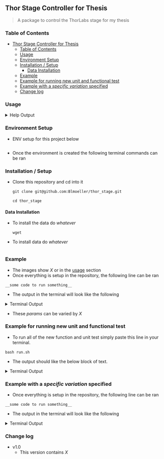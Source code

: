 ## Thor Stage Controller for Thesis
> A package to control the ThorLabs stage for my thesis

### Table of Contents

- [Thor Stage Controller for Thesis](#thor-stage-controller-for-thesis)
  - [Table of Contents](#table-of-contents)
  - [Usage](#usage)
  - [Environment Setup](#environment-setup)
  - [Installation / Setup](#installation--setup)
    - [Data Installation](#data-installation)
  - [Example](#example)
  - [Example for running new unit and functional test](#example-for-running-new-unit-and-functional-test)
  - [Example with a *specific variation* specified](#example-with-a-specific-variation-specified)
  - [Change log](#change-log)


### Usage
<details>
  <summary>Help Output</summary>
  <br>

```

```
</details>

### Environment Setup
- ENV setup for this project below
    ```
    ```
- Once the environment is created the following terminal commands can be ran

### Installation / Setup
- Clone this repository and cd into it
    ```
    git clone git@github.com:Blmoeller/thor_stage.git
    ```
    ```
    cd thor_stage
    ```

#### Data Installation
- To install the data do *whatever*
    ```
    wget 
    ```
- To install data do *whatever*
    
    ```

### Example
- The images show *X* or in the 
  [usage](#usage) section
- Once everything is setup in the repository, the following line can be ran 
```
__some code to run something__
```
- The output in the terminal will look like the following

<details>
  <summary>Terminal Output</summary>
  <br>

```
```
<center><img src="/docs/img/passing.jpeg" width="100%"/></center>

</details>

- These *params* can be varied by *X*

### Example for running new unit and functional test 
- To run all of the new function and unit test simply paste this line in your
  terminal. 
```
bash run.sh
```
- The output should like the below block of text.

<details>
  <summary> Terminal Output</summary>
  <br>

```

```

</details>

### Example with a *specific variation* specified 
- Once everything is setup in the repository, the following line can be ran 
```
__some code to run something__
```
- The output in the terminal will look like the following

<details>
  <summary>Terminal Output</summary>
  <br>

```
```
<center><img src="/docs/img/Thenvsnow.jpeg" width="100%"/></center>

</details>

### Change log
- v1.0
  - This version contains *X*
